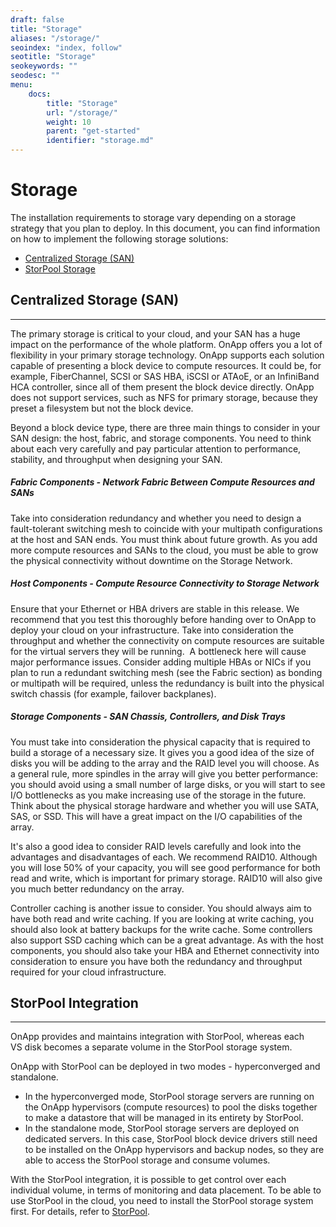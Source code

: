 ```yaml
---
draft: false
title: "Storage"
aliases: "/storage/"
seoindex: "index, follow"
seotitle: "Storage"
seokeywords: ""
seodesc: ""
menu:
    docs:
        title: "Storage"
        url: "/storage/"
        weight: 10
        parent: "get-started"
        identifier: "storage.md"
---
```

# Storage

The installation requirements to storage vary depending on a storage strategy that you plan to deploy. In this document, you can find information on how to implement the following storage solutions: 

-   [Centralized Storage (SAN)](#Storage-centralized_storage)
-   [StorPool Storage](#Storage-storpool)

## Centralized Storage (SAN)

------------------------------------------------------------------------

The primary storage is critical to your cloud, and your SAN has a huge impact on the performance of the whole platform. OnApp offers you a lot of flexibility in your primary storage technology. OnApp supports each solution capable of presenting a block device to compute resources. It could be, for example, FiberChannel, SCSI or SAS HBA, iSCSI or ATAoE, or an InfiniBand HCA controller, since all of them present the block device directly. OnApp does not support services, such as NFS for primary storage, because they preset a filesystem but not the block device.

Beyond a block device type, there are three main things to consider in your SAN design: the host, fabric, and storage components. You need to think about each very carefully and pay particular attention to performance, stability, and throughput when designing your SAN.

##### **Fabric Components - Network Fabric Between Compute Resources and SANs**

Take into consideration redundancy and whether you need to design a fault-tolerant switching mesh to coincide with your multipath configurations at the host and SAN ends. You must think about future growth. As you add more compute resources and SANs to the cloud, you must be able to grow the physical connectivity without downtime on the Storage Network.

##### **Host Components - Compute Resource Connectivity to Storage Network**

Ensure that your Ethernet or HBA drivers are stable in this release. We recommend that you test this thoroughly before handing over to OnApp to deploy your cloud on your infrastructure. Take into consideration the throughput and whether the connectivity on compute resources are suitable for the virtual servers they will be running.  A bottleneck here will cause major performance issues. Consider adding multiple HBAs or NICs if you plan to run a redundant switching mesh (see the Fabric section) as bonding or multipath will be required, unless the redundancy is built into the physical switch chassis (for example, failover backplanes).

##### **Storage Components - SAN Chassis, Controllers, and Disk Trays**

You must take into consideration the physical capacity that is required to build a storage of a necessary size. It gives you a good idea of the size of disks you will be adding to the array and the RAID level you will choose. As a general rule, more spindles in the array will give you better performance: you should avoid using a small number of large disks, or you will start to see I/O bottlenecks as you make increasing use of the storage in the future. Think about the physical storage hardware and whether you will use SATA, SAS, or SSD. This will have a great impact on the I/O capabilities of the array.

It's also a good idea to consider RAID levels carefully and look into the advantages and disadvantages of each. We recommend RAID10. Although you will lose 50% of your capacity, you will see good performance for both read and write, which is important for primary storage. RAID10 will also give you much better redundancy on the array.

Controller caching is another issue to consider. You should always aim to have both read and write caching. If you are looking at write caching, you should also look at battery backups for the write cache. Some controllers also support SSD caching which can be a great advantage. As with the host components, you should also take your HBA and Ethernet connectivity into consideration to ensure you have both the redundancy and throughput required for your cloud infrastructure.

## StorPool Integration

------------------------------------------------------------------------

OnApp provides and maintains integration with StorPool, whereas each VS disk becomes a separate volume in the StorPool storage system. 

OnApp with StorPool can be deployed in two modes - hyperconverged and standalone. 

-   In the hyperconverged mode, StorPool storage servers are running on the OnApp hypervisors (compute resources) to pool the disks together to make a datastore that will be managed in its entirety by StorPool.
-   In the standalone mode, StorPool storage servers are deployed on dedicated servers. In this case, StorPool block device drivers still need to be installed on the OnApp hypervisors and backup nodes, so they are able to access the StorPool storage and consume volumes.

With the StorPool integration, it is possible to get control over each individual volume, in terms of monitoring and data placement. To be able to use StorPool in the cloud, you need to install the StorPool storage system first. For details, refer to [StorPool](https://docs.onapp.com/in/storpool).


